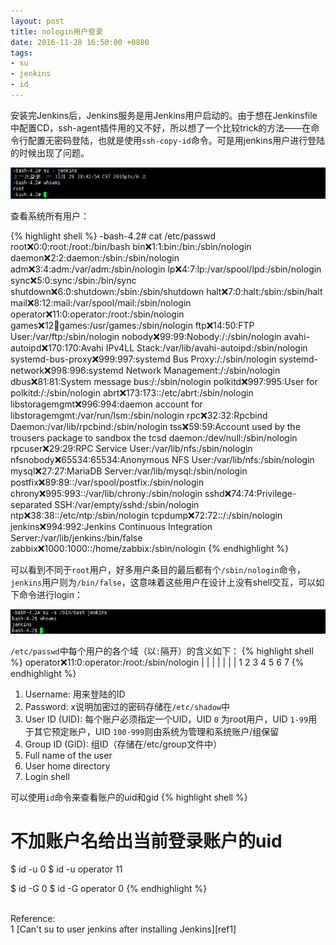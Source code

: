 ```yaml
---
layout: post
title: nologin用户登录
date: 2016-11-28 16:50:00 +0800
tags:
- su
- jenkins
- id
---
```


安装完Jenkins后，Jenkins服务是用Jenkins用户启动的。由于想在Jenkinsfile中配置CD，ssh-agent插件用的又不好，所以想了一个比较trick的方法——在命令行配置无密码登陆，也就是使用`ssh-copy-id`命令。可是用jenkins用户进行登陆的时候出现了问题。

![su-jenkins](/assets/201611/su-jenkins.png)

查看系统所有用户：

{% highlight shell %}
-bash-4.2# cat /etc/passwd
root:x:0:0:root:/root:/bin/bash
bin:x:1:1:bin:/bin:/sbin/nologin
daemon:x:2:2:daemon:/sbin:/sbin/nologin
adm:x:3:4:adm:/var/adm:/sbin/nologin
lp:x:4:7:lp:/var/spool/lpd:/sbin/nologin
sync:x:5:0:sync:/sbin:/bin/sync
shutdown:x:6:0:shutdown:/sbin:/sbin/shutdown
halt:x:7:0:halt:/sbin:/sbin/halt
mail:x:8:12:mail:/var/spool/mail:/sbin/nologin
operator:x:11:0:operator:/root:/sbin/nologin
games:x:12:100:games:/usr/games:/sbin/nologin
ftp:x:14:50:FTP User:/var/ftp:/sbin/nologin
nobody:x:99:99:Nobody:/:/sbin/nologin
avahi-autoipd:x:170:170:Avahi IPv4LL Stack:/var/lib/avahi-autoipd:/sbin/nologin
systemd-bus-proxy:x:999:997:systemd Bus Proxy:/:/sbin/nologin
systemd-network:x:998:996:systemd Network Management:/:/sbin/nologin
dbus:x:81:81:System message bus:/:/sbin/nologin
polkitd:x:997:995:User for polkitd:/:/sbin/nologin
abrt:x:173:173::/etc/abrt:/sbin/nologin
libstoragemgmt:x:996:994:daemon account for libstoragemgmt:/var/run/lsm:/sbin/nologin
rpc:x:32:32:Rpcbind Daemon:/var/lib/rpcbind:/sbin/nologin
tss:x:59:59:Account used by the trousers package to sandbox the tcsd daemon:/dev/null:/sbin/nologin
rpcuser:x:29:29:RPC Service User:/var/lib/nfs:/sbin/nologin
nfsnobody:x:65534:65534:Anonymous NFS User:/var/lib/nfs:/sbin/nologin
mysql:x:27:27:MariaDB Server:/var/lib/mysql:/sbin/nologin
postfix:x:89:89::/var/spool/postfix:/sbin/nologin
chrony:x:995:993::/var/lib/chrony:/sbin/nologin
sshd:x:74:74:Privilege-separated SSH:/var/empty/sshd:/sbin/nologin
ntp:x:38:38::/etc/ntp:/sbin/nologin
tcpdump:x:72:72::/:/sbin/nologin
jenkins:x:994:992:Jenkins Continuous Integration Server:/var/lib/jenkins:/bin/false
zabbix:x:1000:1000::/home/zabbix:/sbin/nologin
{% endhighlight %}

可以看到不同于`root`用户，好多用户条目的最后都有个`/sbin/nologin`命令，`jenkins`用户则为`/bin/false`，这意味着这些用户在设计上没有shell交互，可以如下命令进行login：

![su-s-bin-bash](/assets/201611/su-s-bin-bash.png)

`/etc/passwd`中每个用户的各个域（以`:`隔开）的含义如下：
{% highlight shell %}
operator:x:11:0:operator:/root:/sbin/nologin
   |     |  | |    |       |        |
   1     2  3 4    5       6        7
{% endhighlight %}

1. Username: 用来登陆的ID
2. Password: x说明加密过的密码存储在`/etc/shadow`中
3. User ID (UID): 每个账户必须指定一个UID，UID `0` 为root用户，UID `1-99`用于其它预定账户，UID `100-999`则由系统为管理和系统账户/组保留
4. Group ID (GID): 组ID（存储在/etc/group文件中）
5. Full name of the user
6. User home directory
7. Login shell

可以使用`id`命令来查看账户的uid和gid
{% highlight shell %}
# 不加账户名给出当前登录账户的uid
$ id -u
0
$ id -u operator
11

$ id -G
0
$ id -G operator
0
{% endhighlight %}

<br>
<span class="post-meta">
Reference:
</span>
<br>
<span class="post-meta">
1 [Can't su to user jenkins after installing Jenkins][ref1]
</span>

[ref1]: http://stackoverflow.com/questions/18068358/cant-su-to-user-jenkins-after-installing-jenkins
